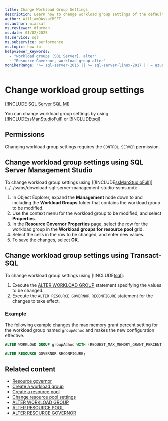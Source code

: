 ```yaml
---
title: Change Workload Group Settings
description: Learn how to change workload group settings of the default and user-defined workload groups using SQL Server Management Studio or Transact-SQL.
author: WilliamDAssafMSFT
ms.author: wiassaf
ms.reviewer: dfurman
ms.date: 01/02/2025
ms.service: sql
ms.subservice: performance
ms.topic: how-to
helpviewer_keywords:
  - "workload groups [SQL Server], alter"
  - "Resource Governor, workload group alter"
monikerRange: ">= sql-server-2016 || >= sql-server-linux-2017 || = azuresqldb-mi-current"
---
```


# Change workload group settings

[!INCLUDE [SQL Server SQL MI](../../includes/applies-to-version/sql-asdbmi.md)]

You can change workload group settings by using [!INCLUDE[ssManStudioFull](../../includes/ssmanstudiofull-md.md)] or [!INCLUDE[tsql](../../includes/tsql-md.md)].

<a id="Permissions"></a>

## Permissions

Changing workload group settings requires the `CONTROL SERVER` permission.

<a id="ChgWGProp"></a>

## Change workload group settings using SQL Server Management Studio

To change workload group settings using [[!INCLUDE[ssManStudioFull](../../includes/ssmanstudiofull-md.md)]](../../ssms/download-sql-server-management-studio-ssms.md):

1. In Object Explorer, expand the **Management** node down to and including the **Workload Groups** folder that contains the workload group to be modified.
1. Use the context menu for the workload group to be modified, and select **Properties**.
1. In the **Resource Governor Properties** page, select the row for the workload group in the **Workload groups for resource pool** grid.
1. Select the cells in the row to be changed, and enter new values.
1. To save the changes, select **OK**.

<a id="ChgWGTSQL"></a>

## Change workload group settings using Transact-SQL

To change workload group settings using [!INCLUDE[tsql](../../includes/tsql-md.md)]:

1. Execute the [ALTER WORKLOAD GROUP](../../t-sql/statements/alter-workload-group-transact-sql.md) statement specifying the values to be changed.
1. Execute the `ALTER RESOURCE GOVERNOR RECONFIGURE` statement for the changes to take effect.

### Example

The following example changes the max memory grant percent setting for the workload group named `groupAdhoc` and makes the new configuration effective.

```sql
ALTER WORKLOAD GROUP groupAdhoc WITH (REQUEST_MAX_MEMORY_GRANT_PERCENT = 30);

ALTER RESOURCE GOVERNOR RECONFIGURE;
```

## Related content

- [Resource governor](resource-governor.md)
- [Create a workload group](create-a-workload-group.md)
- [Create a resource pool](create-a-resource-pool.md)
- [Change resource pool settings](change-resource-pool-settings.md)
- [ALTER WORKLOAD GROUP](../../t-sql/statements/alter-workload-group-transact-sql.md)
- [ALTER RESOURCE POOL](../../t-sql/statements/alter-resource-pool-transact-sql.md)
- [ALTER RESOURCE GOVERNOR](../../t-sql/statements/alter-resource-governor-transact-sql.md)
